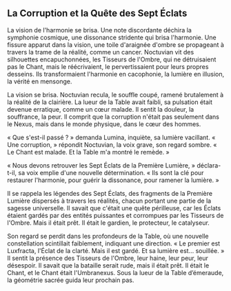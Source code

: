 ## La Corruption et la Quête des Sept Éclats

La vision de l'harmonie se brisa. Une note discordante déchira la symphonie cosmique, une dissonance stridente qui brisa l'harmonie. Une fissure apparut dans la vision, une toile d'araignée d'ombre se propageant à travers la trame de la réalité, comme un cancer. Noctuvian vit des silhouettes encapuchonnées, les Tisseurs de l'Ombre, qui ne détruisaient pas le Chant, mais le réécrivaient, le pervertissaient pour leurs propres desseins. Ils transformaient l'harmonie en cacophonie, la lumière en illusion, la vérité en mensonge.

La vision se brisa. Noctuvian recula, le souffle coupé, ramené brutalement à la réalité de la clairière. La lueur de la Table avait faibli, sa pulsation était devenue erratique, comme un cœur malade. Il sentit la douleur, la souffrance, la peur. Il comprit que la corruption n'était pas seulement dans le Nexus, mais dans le monde physique, dans le cœur des hommes.

« Que s'est-il passé ? » demanda Lumina, inquiète, sa lumière vacillant. « Une corruption, » répondit Noctuvian, la voix grave, son regard sombre. « Le Chant est malade. Et la Table m'a montré le remède. »


« Nous devons retrouver les Sept Éclats de la Première Lumière, » déclara-t-il, sa voix emplie d'une nouvelle détermination. « Ils sont la clé pour restaurer l'harmonie, pour guérir la dissonance, pour ramener la lumière. »

Il se rappela les légendes des Sept Éclats, des fragments de la Première Lumière dispersés à travers les réalités, chacun portant une partie de la sagesse universelle. Il savait que c'était une quête périlleuse, car les Éclats étaient gardés par des entités puissantes et corrompues par les Tisseurs de l'Ombre. Mais il était prêt. Il était le gardien, le protecteur, le catalyseur.

Son regard se perdit dans les profondeurs de la Table, où une nouvelle constellation scintillait faiblement, indiquant une direction. « Le premier est Luxfracta, l'Éclat de la clarté. Mais il est gardé. Et sa lumière est… souillée. » Il sentit la présence des Tisseurs de l'Ombre, leur haine, leur peur, leur désespoir. Il savait que la bataille serait rude, mais il était prêt. Il était le Chant, et le Chant était l'Umbranexus.
Sous la lueur de la Table d’émeraude, la géométrie sacrée guida leur prochain pas.
